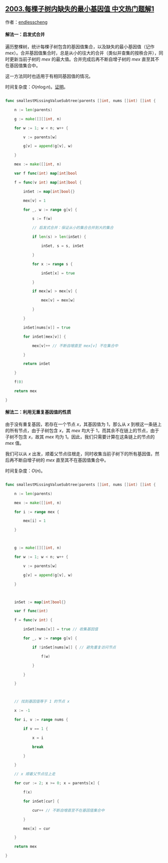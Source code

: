 ## [2003.每棵子树内缺失的最小基因值 中文热门题解1](https://leetcode.cn/problems/smallest-missing-genetic-value-in-each-subtree/solutions/100000/go-qi-fa-shi-he-bing-by-endlesscheng-kmff)

作者：[endlesscheng](https://leetcode.cn/u/endlesscheng)

#### 解法一：启发式合并

遍历整棵树，统计每棵子树包含的基因值集合，以及缺失的最小基因值（记作 $\textit{mex}$）。合并基因值集合时，总是从小的往大的合并（类似并查集的按秩合并），同时更新当前子树的 $\textit{mex}$ 的最大值。合并完成后再不断自增子树的 $\textit{mex}$ 直至其不在基因值集合中。

这一方法同时也适用于有相同基因值的情况。

时间复杂度：$O(n\log n)$。[证明](https://oi-wiki.org/graph/dsu-on-tree/#_3)。

```go
func smallestMissingValueSubtree(parents []int, nums []int) []int {
	n := len(parents)
	g := make([][]int, n)
	for w := 1; w < n; w++ {
		v := parents[w]
		g[v] = append(g[v], w)
	}
	mex := make([]int, n)
	var f func(int) map[int]bool
	f = func(v int) map[int]bool {
		inSet := map[int]bool{}
		mex[v] = 1
		for _, w := range g[v] {
			s := f(w)
			// 启发式合并：保证从小的集合合并到大的集合
			if len(s) > len(inSet) {
				inSet, s = s, inSet
			}
			for x := range s {
				inSet[x] = true
			}
			if mex[w] > mex[v] {
				mex[v] = mex[w]
			}
		}
		inSet[nums[v]] = true
		for inSet[mex[v]] {
			mex[v]++ // 不断自增直至 mex[v] 不在集合中
		}
		return inSet
	}
	f(0)
	return mex
}
```

#### 解法二：利用无重复基因值的性质

由于没有重复基因，若存在一个节点 $x$，其基因值为 $1$，那么从 $x$ 到根这一条链上的所有节点，由于子树包含 $x$，其 $\textit{mex}$ 均大于 $1$，而其余不在链上的节点，由于子树不包含 $x$，故其 $\textit{mex}$ 均为 $1$。因此，我们只需要计算在这条链上的节点的 $\textit{mex}$ 值。

我们可以从 $x$ 出发，顺着父节点往根走，同时收集当前子树下的所有基因值，然后再不断自增子树的 $\textit{mex}$ 直至其不在基因值集合中。

时间复杂度：$O(n)$。

```go
func smallestMissingValueSubtree(parents []int, nums []int) []int {
	n := len(parents)
	mex := make([]int, n)
	for i := range mex {
		mex[i] = 1
	}

	g := make([][]int, n)
	for w := 1; w < n; w++ {
		v := parents[w]
		g[v] = append(g[v], w)
	}

	inSet := map[int]bool{}
	var f func(int)
	f = func(v int) {
		inSet[nums[v]] = true // 收集基因值
		for _, w := range g[v] {
			if !inSet[nums[w]] { // 避免重复访问节点
				f(w)
			}
		}
	}

	// 找到基因值等于 1 的节点 x
	x := -1
	for i, v := range nums {
		if v == 1 {
			x = i
			break
		}
	}
	// x 顺着父节点往上走
	for cur := 2; x >= 0; x = parents[x] {
		f(x)
		for inSet[cur] {
			cur++ // 不断自增直至不在基因值集合中
		}
		mex[x] = cur
	}
	return mex
}
```